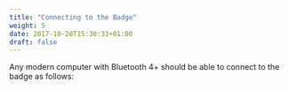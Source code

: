 ```yaml
---
title: "Connecting to the Badge"
weight: 5
date: 2017-10-28T15:30:33+01:00
draft: false
---
```


Any modern computer with Bluetooth 4+ should be able to connect to the badge as follows:
